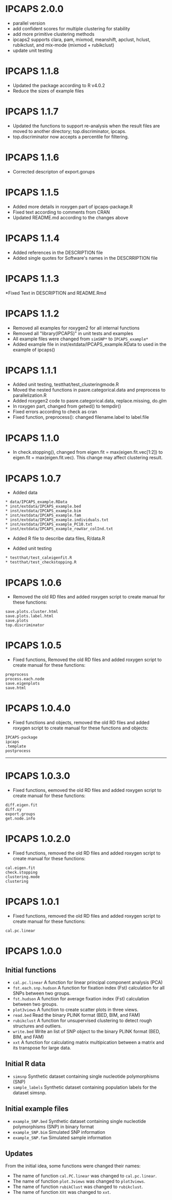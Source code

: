 # IPCAPS 2.0.0

* parallel version
* add confident scores for multiple clustering for stability
* add more primitive clustering methods
* ipcaps2 supports clara, pam, mixmod, meanshift, apclust, hclust, rubikclust, and mix-mode (mixmod + rubikclust)
* update unit testing

# IPCAPS 1.1.8

* Updated the package according to R v4.0.2
* Reduce the sizes of example files

# IPCAPS 1.1.7

* Updated the functions to support re-analysis when the result files are moved to another directory; top.discriminator, ipcaps.
* top.discriminator now accepts a percentile for filtering.


# IPCAPS 1.1.6

* Corrected descripton of export.gorups


# IPCAPS 1.1.5

* Added more details in roxygen part of ipcaps-package.R
* Fixed text according to comments from CRAN
* Updated README.md according to the changes above


# IPCAPS 1.1.4

* Added references in the DESCRIPTION file
* Added single quotes for Software's names in the DESCRRIPTION file


# IPCAPS 1.1.3

*Fixed Text in DESCRIPTION and README.Rmd

# IPCAPS 1.1.2

* Removed all examples for roxygen2 for all internal functions
* Removed all "library(IPCAPS)" in unit tests and examples
* All example files were changed from ```simSNP*``` to ```IPCAPS_example*``` 
* Added example file in inst/extdata/IPCAPS_example.RData to used in the example of ipcaps()


# IPCAPS 1.1.1

* Added unit testing, testthat/test_clusteringmode.R
* Moved the nested functions in pasre.categorical.data and preprocess to parallelization.R
* Added roxygen2 code to pasre.categorical.data, replace.missing, do.glm
* In roxygen part, changed from getwd() to tempdir()
* Fixed errors according to check as cran
* Fixed function,  preprocess(): changed filename.label to label.file


# IPCAPS 1.1.0

* In check.stopping(), changed from eigen.fit = max(eigen.fit.vec[1:2]) to eigen.fit = max(eigen.fit.vec). This change may affect clustering result.


# IPCAPS 1.0.7

* Added data
```
* data/IPCAPS_example.RData
* inst/extdata/IPCAPS_example.bed
* inst/extdata/IPCAPS_example.bim
* inst/extdata/IPCAPS_example.fam
* inst/extdata/IPCAPS_example.individuals.txt
* inst/extdata/IPCAPS_example_PC10.txt
* inst/extdata/IPCAPS_example_rowVar_colInd.txt
```

* Added R file to describe data files, R/data.R

* Added unit testing
```
* testthat/test_caleigenfit.R
* testthat/test_checkstopping.R
```

# IPCAPS 1.0.6

* Removed the old RD files and added roxygen script to create manual for these functions:
```
save.plots.cluster.html
save.plots.label.html
save.plots
top.discriminator
```


# IPCAPS 1.0.5

* Fixed functions, Removed the old RD files and added roxygen script to create manual for these functions:
```
preprocess
process.each.node
save.eigenplots
save.html
```

# IPCAPS 1.0.4.0

* Fixed functions and objects, removed the old RD files and added roxygen script to create manual for these 
functions and objects:
```
IPCAPS-package
ipcaps
.template
postprocess
```
---

# IPCAPS 1.0.3.0

* Fixed functions, eemoved the old RD files and added roxygen script to create manual for these functions:
```
diff.eigen.fit
diff.xy
export.groups
get.node.info
```

# IPCAPS 1.0.2.0

* Fixed functions, removed the old RD files and added roxygen script to create manual for these functions:

```
cal.eigen.fit
check.stopping
clustering.mode
clustering
```

# IPCAPS 1.0.1

* Fixed functions, removed the old RD files and added roxygen script to create manual for these functions:
```
cal.pc.linear
```

# IPCAPS 1.0.0

## Initial functions

* ```cal.pc.linear``` A function for linear principal component analysis (PCA)
* ```fst.each.snp.hudson``` A function for fixation index (Fst) calculation for 
all SNPs between two groups.
* ```fst.hudson``` A function for average fixation index (Fst) calculation 
between two groups.
* ```plot3views``` A function to create scatter plots in three views.
* ```read.bed``` Read the binary PLINK format (BED, BIM, and FAM)
* ```rubikclust``` A function for unsupervised clustering to detect rough 
structures and outliers.
* ```write.bed``` Write an list of SNP object to the binary PLINK format (BED, 
BIM, and FAM)
* ```xxt``` A function for calculating matrix multipication between a matrix and 
its transpose for large data.

## Initial R data 

* ```simsnp``` Synthetic dataset containing single nucleotide polymorphisms 
(SNP)
* ```sample_labels``` Synthetic dataset containing population labels for the 
dataset simsnp.

## Initial example files

* ```example_SNP.bed``` Synthetic dataset containing single nucleotide polymorphisms 
(SNP) in binary format
* ```example_SNP.bim``` Simulated SNP information
* ```example_SNP.fam``` Simulated sample information

## Updates

From the initial idea, some functions were changed their names:

* The name of function ```cal.PC.linear``` was changed to ```cal.pc.linear```.
* The name of function ```plot.3views``` was changed to ```plot3views```.
* The name of function ```rubikClust``` was changed to ```rubikclust```.
* The name of function ```XXt``` was changed to ```xxt```.
